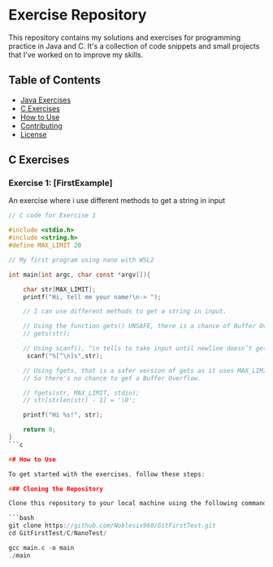 # Exercise Repository

This repository contains my solutions and exercises for programming practice in Java and C. It's a collection of code snippets and small projects that I've worked on to improve my skills.

## Table of Contents

- [Java Exercises](#java-exercises)
- [C Exercises](#c-exercises)
- [How to Use](#how-to-use)
- [Contributing](#contributing)
- [License](#license)

## C Exercises

### Exercise 1: [FirstExample]

An exercise where i use different methods to get a string in input

```c
// C code for Exercise 1

#include <stdio.h>
#include <string.h>
#define MAX_LIMIT 20

// My first program using nano with WSL2 

int main(int argc, char const *argv[]){

	char str[MAX_LIMIT];
	printf("Hi, tell me your name!\n-> ");

	// I can use different methods to get a string in input.

	// Using the function gets() UNSAFE, there is a chance of Buffer Overflow.
	// gets(str);

	// Using scanf(), ^\n tells to take input until newline doesn’t get encountered. ^(XOR operator)
	 scanf("%[^\n]s",str);

	// Using fgets, that is a safer version of gets as it uses MAX_LIMIT.
	// So there's no chance to get a Buffer Overflow.

	// fgets(str, MAX_LIMIT, stdin);
	// str[strlen(str) - 1] = '\0';

	printf("Hi %s!", str);

	return 0;
}
```c

## How to Use

To get started with the exercises, follow these steps:

### Cloning the Repository

Clone this repository to your local machine using the following command:

```bash
git clone https://github.com/Noblesix960/GitFirstTest.git
cd GitFirstTest/C/NanoTest/

gcc main.c -o main
./main
